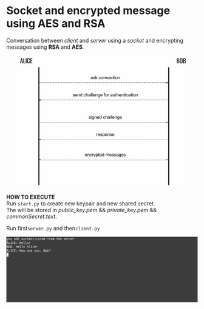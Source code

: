 # Socket and encrypted message using AES and RSA
Conversation between _client_ and _server_ using a _socket_ and encrypting messages using **RSA** and **AES**.

<div align="center">
  <img src="https://github.com/mariocuomo/Socket-and-encrypted-message-using-AES-and-RSA/blob/main/schema.jpg" width=450>
</div>

**HOW TO EXECUTE**<br>
Run `start.py` to create new keypair and new shared secret.<br>
The will be stored in _public_key.pem_ && _private_key.pem_ && _commonSecret.text_.

Run first`server.py` and then`client.py`

<div align="center">
  <img src="https://github.com/mariocuomo/Socket-and-encrypted-message-using-AES-and-RSA/blob/main/example.png">
</div>


